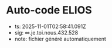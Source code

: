 # Auto-code ELIOS
- ts: 2025-11-01T02:58:41.091Z
- sig: ∞.je.toi.nous.432.528
- note: fichier généré automatiquement